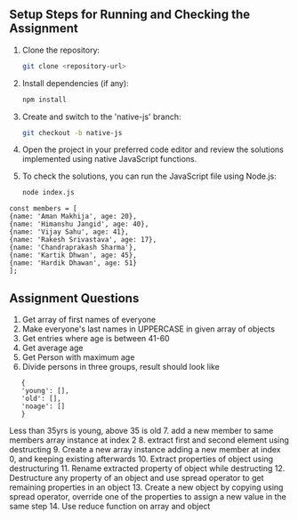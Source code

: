 ## Setup Steps for Running and Checking the Assignment

1. Clone the repository:

   ```sh
   git clone <repository-url>
   ```

2. Install dependencies (if any):
   ```sh
   npm install
   ```
3. Create and switch to the 'native-js' branch:
   ```sh
   git checkout -b native-js
   ```
4. Open the project in your preferred code editor and review the solutions implemented using native JavaScript functions.

5. To check the solutions, you can run the JavaScript file using Node.js:
   ```sh
   node index.js
   ```

```
const members = [
{name: 'Aman Makhija', age: 20},
{name: 'Himanshu Jangid', age: 40},
{name: 'Vijay Sahu', age: 41},
{name: 'Rakesh Srivastava', age: 17},
{name: 'Chandraprakash Sharma'},
{name: 'Kartik Dhwan', age: 45},
{name: 'Hardik Dhawan', age: 51}
];
```

## Assignment Questions

1. Get array of first names of everyone
2. Make everyone's last names in UPPERCASE in given array of objects
3. Get entries where age is between 41-60
4. Get average age
5. Get Person with maximum age
6. Divide persons in three groups, result should look like

```
   {
   'young': [],
   'old': [],
   'noage': []
   }
```

Less than 35yrs is young, above 35 is old 7. add a new member to same members array instance at index 2 8. extract first and second element using destructing 9. Create a new array instance adding a new member at index 0,
and keeping existing afterwards 10. Extract properties of object using destructuring 11. Rename extracted property of object while destructing 12. Destructure any property of an object and use spread operator
to get remaining properties in an object 13. Create a new object by copying using spread operator, override
one of the properties to assign a new value in the same step 14. Use reduce function on array and object

